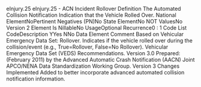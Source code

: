 

eInjury.25
eInjury.25 - ACN Incident Rollover
Definition
The Automated Collision Notification Indication that the Vehicle Rolled Over.
National ElementNoPertinent Negatives (PN)No
State ElementNo
NOT ValuesNo
Version 2 Element
Is NillableNo
UsageOptional
Recurrence0 : 1
Code List
CodeDescription
YYes
NNo
Data Element Comment
Based on Vehicular Emergency Data Set: Rollover. Indicates if the vehicle rolled over during the collision/event (e.g.,
True=Rollover, False=No Rollover). Vehicular Emergency Data Set (VEDS) Recommendations. Version 3.0 Prepared:
(February 2011) by the Advanced Automatic Crash Notification (AACN) Joint APCO/NENA Data Standardization Working
Group.
Version 3 Changes Implemented
Added to better incorporate advanced automated collision notification information.